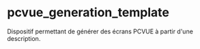 # pcvue_generation_template
Dispositif permettant de générer des écrans PCVUE à partir d'une description.
